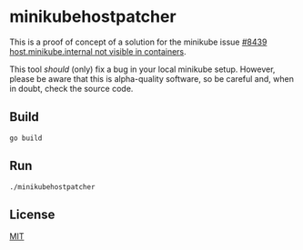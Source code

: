 # minikubehostpatcher

This is a proof of concept of a solution for the minikube issue [#8439 host.minikube.internal not visible in containers](https://github.com/kubernetes/minikube/issues/8439).

This tool _should_ (only) fix a bug in your local minikube setup. However, please be aware that this is alpha-quality software, so be careful and, when in doubt, check the source code.

## Build

`go build`

## Run

`./minikubehostpatcher`

## License

[MIT](https://github.com/patrickhoefler/minikubehostpatcher/blob/main/LICENSE)
